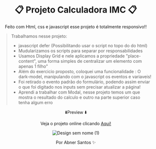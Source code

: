 <div align="center">
 <h1> 📋 Projeto Calculadora IMC 📋 </h1>
 <p>Feito com Html, css e javascript esse projeto é  totalmente responsivo!!</P>
 </div>



> Trabalhamos nesse projeto:
> * javascript defer (Possibilitando usar o script no topo do do html)
> * Mudularizamos os scripts para separar por responsabilidades
> * Usamos Display Grid e nele aplicamos a propriedade "place-content", uma forma simples de centralizar um elemento com apenas 1 filho"
> * Além do exercicio proposto, coloquei uma funcionalidade : O dark-model, manipulando com o javascript os eventos e variaveis!
> * Foi retirado o evento padrão do formulário, podendo assim enviar o que foi digitado nos inputs sem precisar atualizar a página!
> * Aprendi a trabalhar com Modal, nesse projeto temos um que mostra o resultado do calculo e outro na parte superior caso tenha algum erro






<div align="center">

 
⬇️Preview ⬇️
  <p style="text-align:center;">Veja o projeto online clicando <a href="https://calculodeimcc.netlify.app/">Aqui!</a></p>


![Design sem nome (1)](https://user-images.githubusercontent.com/107922389/185768969-b04eb980-dff1-4d4b-90a4-980292151601.gif)


   <p style="text-align: center;">Por Abner Santos ✨</p>
  </div>

